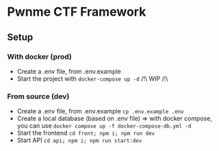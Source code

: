 # Pwnme CTF Framework

## Setup

### With docker (prod)

- Create a .env file, from .env.example
- Start the project with `docker-compose up -d` /!\ WIP /!\ 

### From source (dev)

- Create a .env file, from .env.example `cp .env.example .env`
- Create a local database (based on .env file) => with docker compose, you can use `docker compose up -f docker-compose-db.yml -d`
- Start the frontend `cd front; npm i; npm run dev`
- Start API `cd api; npm i; npm run start:dev`